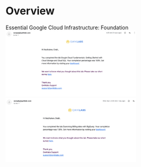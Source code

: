 # Overview
Essential Google Cloud Infrastructure: Foundation
<img src="screenshot/Screen Shot 2020-09-03 at 9.33.40 AM.png" width="350"/>
<img src="screenshot/Screen Shot 2020-09-03 at 9.36.51 AM.png" width="350"/>
